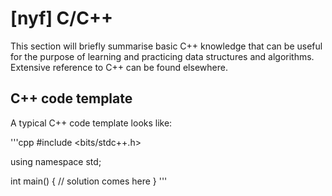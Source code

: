 # \[nyf\] C/C++

This section will briefly summarise basic C++ knowledge that can be useful for the purpose of learning and practicing data structures and algorithms. Extensive reference to C++ can be found elsewhere.

## C++ code template
A typical C++ code template looks like:

'''cpp
#include <bits/stdc++.h>

using namespace std;

int main() {
    // solution comes here
}
'''

